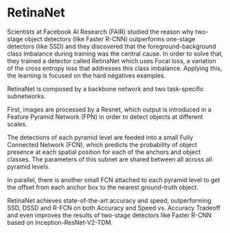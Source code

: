 # RetinaNet

Scientists at Facebook AI Research (FAIR) studied the reason why two-stage object detectors (like Faster R-CNN) outperforms one-stage detectors (like SSD) and they discovered that the foreground-background class imbalance during training was the central cause. In order to solve that, they trained a detector called RetinaNet which uses Focal loss, a variation of the cross entropy loss that addresses this class imbalance. Applying this, the learning is focused on the hard negatives examples.

RetinaNet is composed by a backbone network and two task-specific subnetworks.

First, images are processed by a Resnet, which output is introduced in a Feature Pyramid Network (FPN) in order to detect objects at different scales.

The detections of each pyramid level are feeded into a small Fully Connected Network (FCN), which predicts the probability of object presence at each spatial position for each of the anchors and object classes. The parameters of this subnet are shared between all across all pyramid levels.

In parallel, there is another small FCN attached to each pyramid level to get the offset from each anchor box to the nearest ground-truth object.

RetinaNet achieves state-of-the-art accuracy and speed, outperforming SSD, DSSD and R-FCN on both Accuracy and Speed vs. Accuracy Tradeoff and even improves the results of two-stage detectors like Faster R-CNN based on Inception-ResNet-V2-TDM.